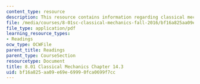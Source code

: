 ```yaml
---
content_type: resource
description: This resource contains information regarding classical mechanics.
file: /media/courses/8-01sc-classical-mechanics-fall-2016/bf16a825aa09e69e69990fca0699f7cc_MIT8_01F16_chapter14.3.pdf
file_type: application/pdf
learning_resource_types:
- Readings
ocw_type: OCWFile
parent_title: Readings
parent_type: CourseSection
resourcetype: Document
title: 8.01 Classical Mechanics Chapter 14.3
uid: bf16a825-aa09-e69e-6999-0fca0699f7cc
---
```

